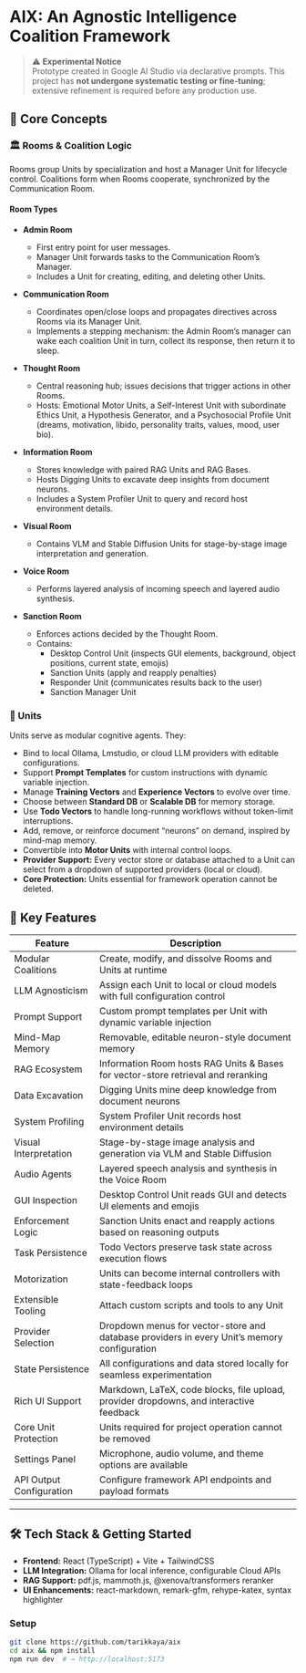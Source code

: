 # AIX: An Agnostic Intelligence Coalition Framework

> ⚠️ **Experimental Notice**  
> Prototype created in Google AI Studio via declarative prompts. This project has **not undergone systematic testing or fine-tuning**; extensive refinement is required before any production use.

## 🧱 Core Concepts

### 🏛️ Rooms & Coalition Logic

Rooms group Units by specialization and host a Manager Unit for lifecycle control. Coalitions form when Rooms cooperate, synchronized by the Communication Room.

#### Room Types

- **Admin Room**  
  - First entry point for user messages.  
  - Manager Unit forwards tasks to the Communication Room’s Manager.  
  - Includes a Unit for creating, editing, and deleting other Units.

- **Communication Room**  
  - Coordinates open/close loops and propagates directives across Rooms via its Manager Unit.  
  - Implements a stepping mechanism: the Admin Room’s manager can wake each coalition Unit in turn, collect its response, then return it to sleep.

- **Thought Room**  
  - Central reasoning hub; issues decisions that trigger actions in other Rooms.  
  - Hosts: Emotional Motor Units, a Self-Interest Unit with subordinate Ethics Unit, a Hypothesis Generator, and a Psychosocial Profile Unit (dreams, motivation, libido, personality traits, values, mood, user bio).

- **Information Room**  
  - Stores knowledge with paired RAG Units and RAG Bases.  
  - Hosts Digging Units to excavate deep insights from document neurons.  
  - Includes a System Profiler Unit to query and record host environment details.

- **Visual Room**  
  - Contains VLM and Stable Diffusion Units for stage-by-stage image interpretation and generation.

- **Voice Room**  
  - Performs layered analysis of incoming speech and layered audio synthesis.

- **Sanction Room**  
  - Enforces actions decided by the Thought Room.  
  - Contains:  
    - Desktop Control Unit (inspects GUI elements, background, object positions, current state, emojis)  
    - Sanction Units (apply and reapply penalties)  
    - Responder Unit (communicates results back to the user)  
    - Sanction Manager Unit

### 🧠 Units

Units serve as modular cognitive agents. They:

- Bind to local Ollama, Lmstudio, or cloud LLM providers with editable configurations.  
- Support **Prompt Templates** for custom instructions with dynamic variable injection.  
- Manage **Training Vectors** and **Experience Vectors** to evolve over time.  
- Choose between **Standard DB** or **Scalable DB** for memory storage.  
- Use **Todo Vectors** to handle long-running workflows without token-limit interruptions.  
- Add, remove, or reinforce document “neurons” on demand, inspired by mind-map memory.  
- Convertible into **Motor Units** with internal control loops.  
- **Provider Support:** Every vector store or database attached to a Unit can select from a dropdown of supported providers (local or cloud).  
- **Core Protection:** Units essential for framework operation cannot be deleted.

## 🚀 Key Features

| Feature                       | Description                                                                                                   |
|-------------------------------|---------------------------------------------------------------------------------------------------------------|
| Modular Coalitions            | Create, modify, and dissolve Rooms and Units at runtime                                                       |
| LLM Agnosticism               | Assign each Unit to local or cloud models with full configuration control                                     |
| Prompt Support                | Custom prompt templates per Unit with dynamic variable injection                                              |
| Mind-Map Memory               | Removable, editable neuron-style document memory                                                              |
| RAG Ecosystem                 | Information Room hosts RAG Units & Bases for vector-store retrieval and reranking                             |
| Data Excavation               | Digging Units mine deep knowledge from document neurons                                                       |
| System Profiling              | System Profiler Unit records host environment details                                                         |
| Visual Interpretation         | Stage-by-stage image analysis and generation via VLM and Stable Diffusion                                     |
| Audio Agents                  | Layered speech analysis and synthesis in the Voice Room                                                       |
| GUI Inspection                | Desktop Control Unit reads GUI and detects UI elements and emojis                                             |
| Enforcement Logic             | Sanction Units enact and reapply actions based on reasoning outputs                                           |
| Task Persistence              | Todo Vectors preserve task state across execution flows                                                       |
| Motorization                  | Units can become internal controllers with state-feedback loops                                               |
| Extensible Tooling            | Attach custom scripts and tools to any Unit                                                                   |
| Provider Selection            | Dropdown menus for vector-store and database providers in every Unit’s memory configuration                   |
| State Persistence             | All configurations and data stored locally for seamless experimentation                                       |
| Rich UI Support               | Markdown, LaTeX, code blocks, file upload, provider dropdowns, and interactive feedback                       |
| Core Unit Protection          | Units required for project operation cannot be removed                                                         |
| Settings Panel                | Microphone, audio volume, and theme options are available                                                      |
| API Output Configuration      | Configure framework API endpoints and payload formats                                                          |

---

## 🛠️ Tech Stack & Getting Started

- **Frontend:** React (TypeScript) + Vite + TailwindCSS  
- **LLM Integration:** Ollama for local inference, configurable Cloud APIs  
- **RAG Support:** pdf.js, mammoth.js, @xenova/transformers reranker  
- **UI Enhancements:** react-markdown, remark-gfm, rehype-katex, syntax highlighter  

### Setup

```bash
git clone https://github.com/tarikkaya/aix
cd aix && npm install
npm run dev  # → http://localhost:5173
